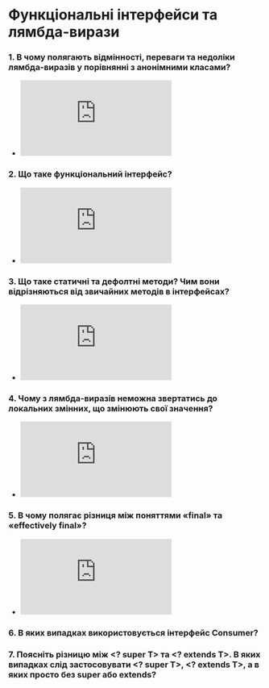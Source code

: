 # Функціональні інтерфейси та лямбда-вирази
### 1. В чому полягають відмінності, переваги та недоліки лямбда-виразів у порівнянні з анонімними класами?
  - ![лямбда-вирази та анонімні класи](https://github.com/nicknema/essentials-Of-Programming/blob/master/QAsem2Lab9.md#1-%D0%B2-%D1%87%D0%BE%D0%BC%D1%83-%D0%BF%D0%BE%D0%BB%D1%8F%D0%B3%D0%B0%D1%8E%D1%82%D1%8C-%D0%B2%D1%96%D0%B4%D0%BC%D1%96%D0%BD%D0%BD%D0%BE%D1%81%D1%82%D1%96-%D0%BF%D0%B5%D1%80%D0%B5%D0%B2%D0%B0%D0%B3%D0%B8-%D1%82%D0%B0-%D0%BD%D0%B5%D0%B4%D0%BE%D0%BB%D1%96%D0%BA%D0%B8-%D0%BB%D1%8F%D0%BC%D0%B1%D0%B4%D0%B0-%D0%B2%D0%B8%D1%80%D0%B0%D0%B7%D1%96%D0%B2-%D1%83-%D0%BF%D0%BE%D1%80%D1%96%D0%B2%D0%BD%D1%8F%D0%BD%D0%BD%D1%96-%D0%B7-%D0%B0%D0%BD%D0%BE%D0%BD%D1%96%D0%BC%D0%BD%D0%B8%D0%BC%D0%B8-%D0%BA%D0%BB%D0%B0%D1%81%D0%B0%D0%BC%D0%B8)
### 2. Що таке функціональний інтерфейс?
  -  ![Що таке функціональний інтерфейс?](https://github.com/nicknema/essentials-Of-Programming/blob/master/QAsem2Lab9.md#2-%D1%89%D0%BE-%D1%82%D0%B0%D0%BA%D0%B5-%D1%84%D1%83%D0%BD%D0%BA%D1%86%D1%96%D0%BE%D0%BD%D0%B0%D0%BB%D1%8C%D0%BD%D0%B8%D0%B9-%D1%96%D0%BD%D1%82%D0%B5%D1%80%D1%84%D0%B5%D0%B9%D1%81)
### 3. Що таке статичні та дефолтні методи? Чим вони відрізняються від звичайних методів в інтерфейсах?
  - ![статичні та дефолтні методи](https://github.com/nicknema/essentials-Of-Programming/blob/master/QAsem2Lab9.md#3-%D1%89%D0%BE-%D1%82%D0%B0%D0%BA%D0%B5-%D1%81%D1%82%D0%B0%D1%82%D0%B8%D1%87%D0%BD%D1%96-%D1%82%D0%B0-%D0%B4%D0%B5%D1%84%D0%BE%D0%BB%D1%82%D0%BD%D1%96-%D0%BC%D0%B5%D1%82%D0%BE%D0%B4%D0%B8-%D1%87%D0%B8%D0%BC-%D0%B2%D0%BE%D0%BD%D0%B8-%D0%B2%D1%96%D0%B4%D1%80%D1%96%D0%B7%D0%BD%D1%8F%D1%8E%D1%82%D1%8C%D1%81%D1%8F-%D0%B2%D1%96%D0%B4-%D0%B7%D0%B2%D0%B8%D1%87%D0%B0%D0%B9%D0%BD%D0%B8%D1%85-%D0%BC%D0%B5%D1%82%D0%BE%D0%B4%D1%96%D0%B2-%D0%B2-%D1%96%D0%BD%D1%82%D0%B5%D1%80%D1%84%D0%B5%D0%B9%D1%81%D0%B0%D1%85)
### 4. Чому з лямбда-виразів неможна звертатись до локальних змінних, що змінюють свої значення?
  - ![захват змінних](https://github.com/nicknema/essentials-Of-Programming/blob/master/QAsem2Lab8.md#8-%D1%87%D0%BE%D0%BC%D1%83-%D0%B7-%D0%BB%D0%BE%D0%BA%D0%B0%D0%BB%D1%8C%D0%BD%D0%B8%D1%85-%D1%82%D0%B0-%D0%B0%D0%BD%D0%BE%D0%BD%D1%96%D0%BC%D0%BD%D0%B8%D1%85-%D0%BA%D0%BB%D0%B0%D1%81%D1%96%D0%B2-%D0%BD%D0%B5%D0%BC%D0%BE%D0%B6%D0%BD%D0%B0-%D0%B7%D0%B2%D0%B5%D1%80%D1%82%D0%B0%D1%82%D0%B8%D1%81%D1%8C-%D0%B4%D0%BE-%D0%BB%D0%BE%D0%BA%D0%B0%D0%BB%D1%8C%D0%BD%D0%B8%D1%85-%D0%B7%D0%BC%D1%96%D0%BD%D0%BD%D0%B8%D1%85-%D1%89%D0%BE-%D0%B7%D0%BC%D1%96%D0%BD%D1%8E%D1%8E%D1%82%D1%8C-%D1%81%D0%B2%D0%BE%D1%97-%D0%B7%D0%BD%D0%B0%D1%87%D0%B5%D0%BD%D0%BD%D1%8F)
### 5. В чому полягає різниця між поняттями «final» та «effectively final»?
  - ![«final» та «effectively final»](https://github.com/nicknema/essentials-Of-Programming/blob/master/QAsem2Lab8.md#9-%D0%B2-%D1%87%D0%BE%D0%BC%D1%83-%D0%BF%D0%BE%D0%BB%D1%8F%D0%B3%D0%B0%D1%94-%D1%80%D1%96%D0%B7%D0%BD%D0%B8%D1%86%D1%8F-%D0%BC%D1%96%D0%B6-%D0%BF%D0%BE%D0%BD%D1%8F%D1%82%D1%82%D1%8F%D0%BC%D0%B8-final-%D1%82%D0%B0-effectively-final)
### 6. В яких випадках використовується інтерфейс Consumer?
### 7. Поясніть різницю між <? super T> та <? extends T>. В яких випадках слід застосовувати <? super T>, <? extends T>, а в яких просто <T> без super або extends?
